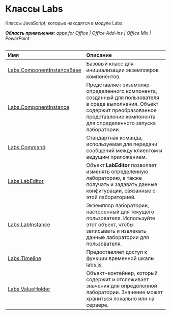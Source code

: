 
# Классы Labs
Классы JavaScript, которые находятся в модуле Labs.

 _**Область применения:** apps for Office | Office Add-ins | Office Mix | PowerPoint_



## 


|**Имя**|**Описание**|
|:-----|:-----|
|[Labs.ComponentInstanceBase](../../reference/office-mix/labs.componentinstancebase.md)|Базовый класс для инициализации экземпляров компонентов.|
|[Labs.ComponentInstance](../../reference/office-mix/labs.componentinstance.md)|Представляет экземпляр определенного компонента, созданный для пользователя в среде выполнения. Объект содержит преобразованное представление компонента для определенного запуска лаборатории.|
|[Labs.Command](../../reference/office-mix/labs.command.md)|Стандартная команда, используемая для передачи сообщений между клиентом и ведущим приложением.|
|[Labs.LabEditor](../../reference/office-mix/labs.labeditor.md)|Объект **LabEditor** позволяет изменять определенную лабораторию, а также получать и задавать данные конфигурации, связанные с этой лабораторией.|
|[Labs.LabInstance](../../reference/office-mix/labs.labinstance.md)|Экземпляр лаборатории, настроенный для текущего пользователя. Используйте этот объект, чтобы записывать и извлекать данные лаборатории для пользователя.|
|[Labs.Timeline](../../reference/office-mix/labs.timeline.md)|Предоставляет доступ к функции временной шкалы labs.js.|
|[Labs.ValueHolder](../../reference/office-mix/labs.valueholder.md)|Объект-контейнер, который содержит и отслеживает значения для определенной лаборатории. Значение может храниться локально или на сервере.|
